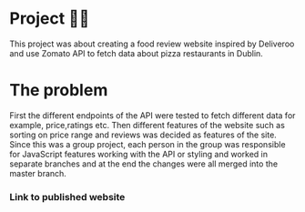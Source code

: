# Project 🌮🥑
This project was about creating a food review website inspired by Deliveroo and use Zomato API to fetch data about pizza restaurants in Dublin. 


# The problem
First the different endpoints of the API were tested to fetch different data for example, price,ratings etc. Then different features of the website such as sorting on price range and reviews was decided as features of the site. Since this was a group project, each person in the group was responsible for JavaScript features working with the API or styling and worked in separate branches and at the end the changes were all merged into the master branch. 


### Link to published website

